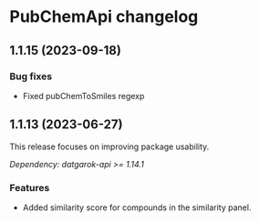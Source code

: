 # PubChemApi changelog

## 1.1.15 (2023-09-18)

### Bug fixes

* Fixed pubChemToSmiles regexp

## 1.1.13 (2023-06-27)

This release focuses on improving package usability.

*Dependency: datgarok-api >= 1.14.1*

### Features

* Added similarity score for compounds in the similarity panel.
